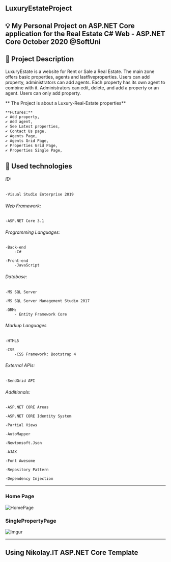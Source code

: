 ## LuxuryEstateProject

## 💡 My Personal Project on ASP.NET Core application for the Real Estate C# Web - ASP.NET Core October 2020 @SoftUni

## 📝 Project Description
LuxuryEstate is a website for Rent or Sale a Real Estate.
The main zone offers basic properties, agents and lastfiveproperties. Users can add property, administrators can add agents. Each property has its own agent to combine with it.
Administrators can edit, delete, and add a property or an agent.
Users can only add property.


** The Project is about a Luxury-Real-Estate properties**

```bash
**Futures:**
✔️ Add property,
✔️ Add agent,
✔️ See Latest properties,
✔️ Contact Us page,
✔️ Agents Page,
✔️ Agents Grid Page,
✔️ Properties Grid Page,
✔️ Properties Single Page,
```

## 🔨 Used technologies

###### ID:

    -Visual Studio Enterprise 2019

###### Web Framework: 

    -ASP.NET Core 3.1

###### Programming Languages:

    -Back-end
        -C#

    -Front-end
        -JavaScript

###### Database:

    -MS SQL Server

    -MS SQL Server Management Studio 2017

    -ORM:
        - Entity Framework Core

###### Markup Languages

    -HTML5

    -CSS
        -CSS Framework: Bootstrap 4

###### External APIs:

    -SendGrid API

###### Additionals:
    
    -ASP.NET CORE Areas

    -ASP.NET CORE Identity System

    -Partial Views

    -AutoMapper

    -Newtonsoft.Json

    -AJAX

    -Font Awesome

    -Repository Pattern

    -Dependency Injection

----------------------------------------------------------------------------------------

### Home Page
![HomePage](https://imgur.com/a/rLJDzQr.png)

### SinglePropertyPage
![Imgur](https://imgur.com/u1OHKH7)

----------------------------------------------------------------------------------------
## Using Nikolay.IT ASP.NET Core Template
